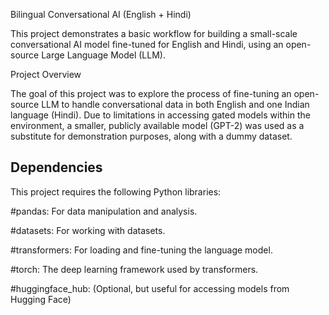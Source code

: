 Bilingual Conversational AI (English + Hindi)

This project demonstrates a basic workflow for building a small-scale conversational AI model fine-tuned for English and Hindi, using an open-source Large Language Model (LLM).

Project Overview

The goal of this project was to explore the process of fine-tuning an open-source LLM to handle conversational data in both English and one Indian language (Hindi). Due to limitations in accessing gated models within the environment, a smaller, publicly available model (GPT-2) was used as a substitute for demonstration purposes, along with a dummy dataset.

## Dependencies

This project requires the following Python libraries:

#pandas: For data manipulation and analysis.

#datasets: For working with datasets.

#transformers: For loading and fine-tuning the language model.

#torch: The deep learning framework used by transformers.

#huggingface_hub: (Optional, but useful for accessing models from Hugging Face)
